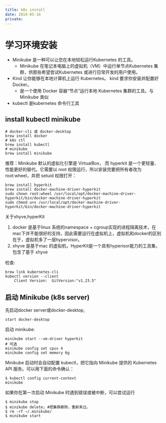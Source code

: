 ```yaml
---
title: k8s install
date: 2019-05-16
private:
---
```

# 学习环境安装
- Minikube 是一种可以让您在本地轻松运行Kubernetes 的工具。 
    - Minikube 在笔记本电脑上的虚拟机（VM）中运行单节点Kubernetes 集群，供那些希望尝试Kubernetes 或进行日常开发的用户使用。
- Kind  让你能够在本地计算机上运行 Kubernetes。 kind 要求你安装并配置好 Docker。
    - 是一个使用 Docker 容器“节点”运行本地 Kubernetes 集群的工具。与Minikube 类似
- kubectl 是kubernetes 命令行工具

## install kubectl minikube

    # docker-cli 或 docker-desktop
    brew install docker
    # k8s ctl
    brew install kubectl
    # minikube
    brew install minikube

推荐：Minikube 默认的虚拟化引擎是 VirtualBox， 而 hyperkit 是一个更轻量、性能更好的替代。它需要以 root 权限运行，所以安装完要把所有者改为 root:wheel，并把 setuid 权限打开：

    brew install hyperkit
    brew install docker-machine-driver-hyperkit
    sudo chown root:wheel /usr/local/opt/docker-machine-driver-hyperkit/bin/docker-machine-driver-hyperkit
    sudo chmod u+s /usr/local/opt/docker-machine-driver-hyperkit/bin/docker-machine-driver-hyperkit

关于xhyve,hyperKit

1. docker 是基于linux 系统的namespace + cgroup实现的进程隔离技术，在mac下并不能很好的支持，因此需要运行在虚拟机上，虚拟机和docker的区别在于，虚拟机多了一层hypervisor。
2. xhyve 是基于mac 的虚拟机，HyperKit是一个具有hyperisor能力的工具集，包含了基于 xhyve

检查:

    brew link kubernetes-cli
    kubectl version --client
        Client Version:  GitVersion:"v1.23.5"

## 启动 Minikube (k8s server)
先启动docker server或docker-desktop,

    start docker-desktop

启动 minikube:

    minikube start --vm-driver hyperkit
    # 可选
    minikube config set cpus 4
    minikube config set memory 6g

Minikube 启动时会自动配置 kubectl，把它指向 Minikube 提供的 Kubernetes API 服务。可以用下面的命令确认：

    $ kubectl config current-context
    minikube

如果你在第一次启动 Minikube 时遇到错误或被中断，可以尝试运行

    $ minikube stop
    $ minikube delete; #把集群删除，重新来过。
    $ rm -rf ~/.minikube/
    $ minikube start
